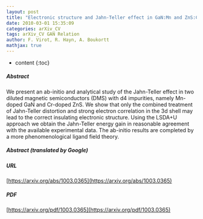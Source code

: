 ```yaml
---
layout: post
title: "Electronic structure and Jahn-Teller effect in GaN:Mn and ZnS:Cr"
date: 2010-03-01 15:35:09
categories: arXiv_CV
tags: arXiv_CV GAN Relation
author: F. Virot, R. Hayn, A. Boukortt
mathjax: true
---
```


* content
{:toc}

##### Abstract
We present an ab-initio and analytical study of the Jahn-Teller effect in two diluted magnetic semiconductors (DMS) with d4 impurities, namely Mn-doped GaN and Cr-doped ZnS. We show that only the combined treatment of Jahn-Teller distortion and strong electron correlation in the 3d shell may lead to the correct insulating electronic structure. Using the LSDA+U approach we obtain the Jahn-Teller energy gain in reasonable agreement with the available experimental data. The ab-initio results are completed by a more phenomenological ligand field theory.

##### Abstract (translated by Google)


##### URL
[https://arxiv.org/abs/1003.0365](https://arxiv.org/abs/1003.0365)

##### PDF
[https://arxiv.org/pdf/1003.0365](https://arxiv.org/pdf/1003.0365)

